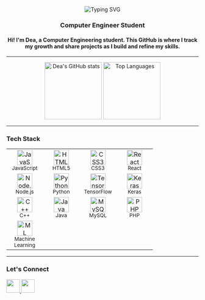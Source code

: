 <p align="center">
  <img src="https://readme-typing-svg.demolab.com?font=Fira+Code&pause=1000&color=FFB6C1&center=true&vCenter=true&width=435&lines=Hi+!+I'm+Dea+Xhavara+!;A+Computer+Engineering+Student+:);Welcome+to+my+GitHub!" alt="Typing SVG" />
</p>

<h3 align="center">Computer Engineer Student </h3>
<h4 align="center">Hi! I'm Dea, a Computer Engineering student. This GitHub is where I track my growth and share projects as I build and refine my skills.</h4>

---

<div align="center">
  <img src="https://github-readme-stats.vercel.app/api?username=DeaXhavara&show_icons=true&include_all_commits=true&count_private=true&theme=dracula&hide_border=false" height="150" alt="Dea's GitHub stats" />
  <img src="https://github-readme-stats.vercel.app/api/top-langs?username=DeaXhavara&layout=compact&langs_count=6&theme=dracula&hide_border=false" height="150" alt="Top Languages" />
</div>

---



### Tech Stack

<div align="center">
  <table>
    <tr>
      <td align="center" width="80">
        <img src="https://cdn.jsdelivr.net/gh/devicons/devicon/icons/javascript/javascript-original.svg" height="40" alt="JavaScript"/><br/>
        <sub>JavaScript</sub>
      </td>
      <td align="center" width="80">
        <img src="https://cdn.jsdelivr.net/gh/devicons/devicon/icons/html5/html5-original.svg" height="40" alt="HTML5"/><br/>
        <sub>HTML5</sub>
      </td>
      <td align="center" width="80">
        <img src="https://cdn.jsdelivr.net/gh/devicons/devicon/icons/css3/css3-original.svg" height="40" alt="CSS3"/><br/>
        <sub>CSS3</sub>
      </td>
      <td align="center" width="80">
        <img src="https://cdn.jsdelivr.net/gh/devicons/devicon/icons/react/react-original.svg" height="40" alt="React"/><br/>
        <sub>React</sub>
      </td>
    </tr>
    <tr>
      <td align="center" width="80">
        <img src="https://cdn.jsdelivr.net/gh/devicons/devicon/icons/nodejs/nodejs-original.svg" height="40" alt="Node.js"/><br/>
        <sub>Node.js</sub>
      </td>
      <td align="center" width="80">
        <img src="https://cdn.jsdelivr.net/gh/devicons/devicon/icons/python/python-original.svg" height="40" alt="Python"/><br/>
        <sub>Python</sub>
      </td>
      <td align="center" width="80">
        <img src="https://cdn.jsdelivr.net/gh/devicons/devicon/icons/tensorflow/tensorflow-original.svg" height="40" alt="TensorFlow"/><br/>
        <sub>TensorFlow</sub>
      </td>
      <td align="center" width="80">
        <img src="https://upload.wikimedia.org/wikipedia/commons/a/ae/Keras_logo.svg" height="40" alt="Keras"/><br/>
        <sub>Keras</sub>
      </td>
    </tr>
    <tr>
      <td align="center" width="80">
        <img src="https://cdn.jsdelivr.net/gh/devicons/devicon/icons/cplusplus/cplusplus-original.svg" height="40" alt="C++"/><br/>
        <sub>C++</sub>
      </td>
      <td align="center" width="80">
        <img src="https://cdn.jsdelivr.net/gh/devicons/devicon/icons/java/java-original.svg" height="40" alt="Java"/><br/>
        <sub>Java</sub>
      </td>
      <td align="center" width="80">
        <img src="https://cdn.jsdelivr.net/gh/devicons/devicon/icons/mysql/mysql-original.svg" height="40" alt="MySQL"/><br/>
        <sub>MySQL</sub>
      </td>
      <td align="center" width="80">
        <img src="https://cdn.jsdelivr.net/gh/devicons/devicon/icons/php/php-original.svg" height="40" alt="PHP"/><br/>
        <sub>PHP</sub>
      </td>
    </tr>
    <tr>
      <td align="center" width="80">
        <img src="https://cdn-icons-png.flaticon.com/512/4228/4228727.png" height="40" alt="ML"/><br/>
        <sub>Machine Learning</sub>
      </td>
    </tr>
  </table>
</div>




---

### Let's Connect

<div align="left">
  <a href="mailto:deaxhavara@gmail.com" target="_blank">
    <img src="https://img.shields.io/static/v1?message=Gmail&logo=gmail&label=deaxhavara@gmail.com&color=D14836&logoColor=white&style=for-the-badge" height="35" />
  </a>
  <a href="https://www.linkedin.com/in/deaxhavara/" target="_blank">
    <img src="https://img.shields.io/static/v1?message=LinkedIn&logo=linkedin&label=Dea%20Xhavara&color=0077B5&logoColor=white&style=for-the-badge" height="35" />
  </a>
</div>

